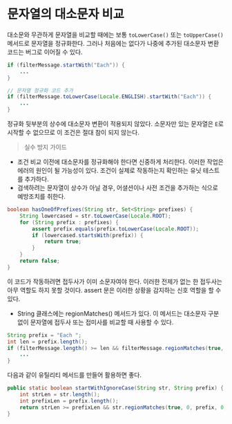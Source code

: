 # 문자열의 대소문자 비교
대소문와 무관하게 문자열을 비교할 때에는 보통 `toLowerCase()` 또는 `toUpperCase()` 메서드로 문자열을 정규화한다.
그러나 처음에는 없다가 나중에 추가된 대소문자 변환 코드는 버그로 이어질 수 있다.

```java
if (filterMessage.startWith("Each")) {
    ...
}

// 문자열 정규화 코드 추가
if (filterMessage.toLowerCase(Locale.ENGLISH).startWith("Each")) {
    ...
}
```
정규화 뒷부분의 상수에 대소문자 변환이 적용되지 않았다.
소문자만 있는 문자열은 `E`로 시작할 수 없으므로 이 조건은 절대 참이 되지 않는다.

> 실수 방지 가이드
* 조건 비교 이전에 대소문자를 정규화해야 한다면 신중하게 처리한다. 이러한 작업은 에러의 원인이 될 가능성이 있다. 조건이 실제로 작동하는지 확인하는 유닛 테스트를 추가하다.
* 검색하려는 문자열이 상수가 아닐 경우, 어셜션이나 사전 조건을 추가하는 식으로 예방조치를 취한다.
```java
boolean hasOneOfPrefixes(String str, Set<String> prefixes) {
    String lowercased = str.toLowerCase(Locale.ROOT);
    for (String prefix : prefixes) {
        assert prefix.equals(prefix.toLowerCase(Locale.ROOT));
        if (lowercased.startsWith(prefix)) {
            return true;
        }
    }
    return false;
}
```
이 코드가 작동하려면 접두사가 이미 소문자여야 한다.
이러한 전제가 없는 한 접두사는 아무 역할도 하지 못할 것이다. 
assert 문은 이러한 상황을 감지하는 신호 역할을 할 수 있다.
* String 클래스에는 regionMatches() 메서드가 있다. 이 메서드는 대소문자 구분 없이 문자열에 접두사 또는 접미사를 비교할 때 사용할 수 있다.
```java
String prefix = "Each ";
int len = prefix.length();
if (filterMessage.length() >= len && filterMessage.regionMatches(true, 0, prefix, 0, len)) {
    ...
}
```
다음과 같이 유틸리티 메서드를 만들어 활용하면 좋다.
```java
public static boolean startWithIgnoreCase(String str, String prefix) {
    int strLen = str.length();
    int prefixLen = prefix.length();
    return strLen >= prefixLen && str.regionMatches(true, 0, prefix, 0, prefixLen);
}
```
